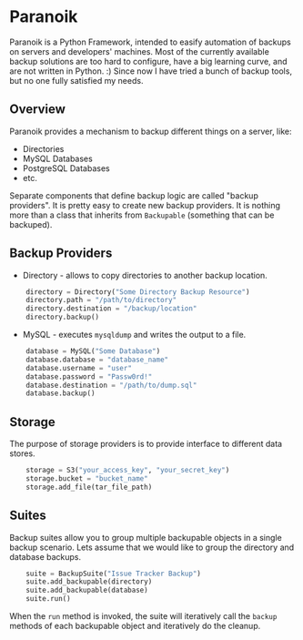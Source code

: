 Paranoik
========

Paranoik is a Python Framework, intended to easify automation of backups on servers and developers' machines. Most of the currently available backup solutions are too hard to configure, have a big learning curve, and are not written in Python. :) Since now I have tried a bunch of backup tools, but no one fully satisfied my needs.

Overview
--------

Paranoik provides a mechanism to backup different things on a server, like:

* Directories
* MySQL Databases
* PostgreSQL Databases
* etc.

Separate components that define backup logic are called "backup providers". It is pretty easy to create new backup providers. It is nothing more than a class that inherits from `Backupable` (something that can be backuped).

Backup Providers
----------------

* Directory - allows to copy directories to another backup location.

```python
    directory = Directory("Some Directory Backup Resource")
    directory.path = "/path/to/directory"
    directory.destination = "/backup/location"
    directory.backup()
```

* MySQL - executes `mysqldump` and writes the output to a file.

```python
    database = MySQL("Some Database")
    database.database = "database_name"
    database.username = "user"
    database.password = "Passw0rd!"
    database.destination = "/path/to/dump.sql"
    database.backup()
```

Storage
-------

The purpose of storage providers is to provide interface to different data stores.

```python
    storage = S3("your_access_key", "your_secret_key")
    storage.bucket = "bucket_name"
    storage.add_file(tar_file_path)
```

Suites
------

Backup suites allow you to group multiple backupable objects in a single backup scenario.
Lets assume that we would like to group the directory and database backups.

```python
    suite = BackupSuite("Issue Tracker Backup")
    suite.add_backupable(directory)
    suite.add_backupable(database)
    suite.run()
```

When the `run` method is invoked, the suite will iteratively call the `backup` methods
of each backupable object and iteratively do the cleanup.
